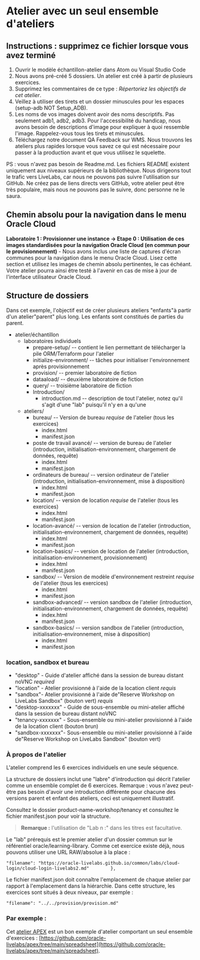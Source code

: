 # Atelier avec un seul ensemble d'ateliers

## Instructions : supprimez ce fichier lorsque vous avez terminé

1.  Ouvrir le modèle échantillon-atelier dans Atom ou Visual Studio Code
2.  Nous avons pré-créé 5 dossiers. Un atelier est créé à partir de plusieurs exercices.
3.  Supprimez les commentaires de ce type : _Répertoriez les objectifs de cet atelier_.
4.  Veillez à utiliser des tirets et un dossier minuscules pour les espaces (setup-adb NOT Setup\_ADB).
5.  Les noms de vos images doivent avoir des noms descriptifs. Pas seulement adb1, adb2, adb3. Pour l'accessibilité du handicap, nous avons besoin de descriptions d'image pour expliquer à quoi ressemble l'image. Rappelez-vous tous les tirets et minuscules.
6.  Téléchargez notre document QA Feedback sur WMS. Nous trouvons les ateliers plus rapides lorsque vous savez ce qui est nécessaire pour passer à la production avant et que vous utilisez le squelette.

PS : vous n'avez pas besoin de Readme.md. Les fichiers README existent uniquement aux niveaux supérieurs de la bibliothèque. Nous dirigeons tout le trafic vers LiveLabs, car nous ne pouvons pas suivre l'utilisation sur GitHub. Ne créez pas de liens directs vers GitHub, votre atelier peut être très populaire, mais nous ne pouvons pas le suivre, donc personne ne le saura.

## Chemin absolu pour la navigation dans le menu Oracle Cloud

**Laboratoire 1 : Provisionner une instance -> Etape 0 : Utilisation de ces images standardisées pour la navigation Oracle Cloud (en commun pour le provisionnement)** - Nous avons inclus une liste de captures d'écran communes pour la navigation dans le menu Oracle Cloud. Lisez cette section et utilisez les images de chemin absolu pertinentes, le cas échéant. Votre atelier pourra ainsi être testé à l'avenir en cas de mise à jour de l'interface utilisateur Oracle Cloud.

## Structure de dossiers

Dans cet exemple, l'objectif est de créer plusieurs ateliers "enfants"à partir d'un atelier"parent" plus long. Les enfants sont constitués de parties du parent.

*   atelier/échantillon
    *   laboratoires individuels
        *   prepare-setup/ -- contient le lien permettant de télécharger la pile ORM/Terraform pour l'atelier
        *   initialize-environment/ -- tâches pour initialiser l'environnement après provisionnement
        *   provision/ -- premier laboratoire de fiction
        *   dataaload/ -- deuxième laboratoire de fiction
        *   query/ -- troisième laboratoire de fiction
        *   Introduction/
            *   introduction.md -- description de tout l'atelier, notez qu'il s'agit d'une "lab" puisqu'il n'y en a qu'une
    *   ateliers/
        *   bureau/ -- Version de bureau _requise_ de l'atelier (tous les exercices)
            *   index.html
            *   manifest.json
        *   poste de travail avancé/ -- version de bureau de l'atelier (introduction, initialisation-environnement, chargement de données, requête)
            *   index.html
            *   manifest.json
        *   ordinateurs de bureau/ -- version ordinateur de l'atelier (introduction, initialisation-environnement, mise à disposition)
            *   index.html
            *   manifest.json
        *   location/ -- version de location _requise_ de l'atelier (tous les exercices)
            *   index.html
            *   manifest.json
        *   location-avancé/ -- version de location de l'atelier (introduction, initialisation-environnement, chargement de données, requête)
            *   index.html
            *   manifest.json
        *   location-basics/ -- version de location de l'atelier (introduction, initialisation-environnement, provisionnement)
            *   index.html
            *   manifest.json
        *   sandbox/ -- Version de modèle d'environnement restreint _requise_ de l'atelier (tous les exercices)
            *   index.html
            *   manifest.json
        *   sandbox-advanced/ -- version sandbox de l'atelier (introduction, initialisation-environnement, chargement de données, requête)
            *   index.html
            *   manifest.json
        *   sandbox-basics/ -- version sandbox de l'atelier (introduction, initialisation-environnement, mise à disposition)
            *   index.html
            *   manifest.json

### location, sandbox et bureau

*   "desktop" - Guide d'atelier affiché dans la session de bureau distant noVNC _required_
*   "location" - Atelier provisionné à l'aide de la location client _requis_
*   "sandbox"- Atelier provisionné à l'aide de"Reserve Workshop on LiveLabs Sandbox" (bouton vert) _requis_
*   "desktop-xxxxxxx" - Guide de sous-ensemble ou mini-atelier affiché dans la session de bureau distant noVNC
*   "tenancy-xxxxxxx" - Sous-ensemble ou mini-atelier provisionné à l'aide de la location client (bouton brun)
*   "sandbox-xxxxxxx"- Sous-ensemble ou mini-atelier provisionné à l'aide de"Reserve Workshop on LiveLabs Sandbox" (bouton vert)

### À propos de l'atelier

L'atelier comprend les 6 exercices individuels en une seule séquence.

La structure de dossiers inclut une "labre" d'introduction qui décrit l'atelier comme un ensemble complet de 6 exercices. Remarque : vous n'avez peut-être pas besoin d'avoir une introduction différente pour chacune des versions parent et enfant des ateliers, ceci est uniquement illustratif.

Consultez le dossier product-name-workshop/tenancy et consultez le fichier manifest.json pour voir la structure.

> **Remarque :** l'utilisation de "Lab n :" dans les titres est facultative.

Le "lab" prérequis est le premier atelier d'un dossier commun sur le référentiel oracle/learning-library. Comme cet exercice existe déjà, nous pouvons utiliser une URL RAW/absolue à la place :

    "filename": "https://oracle-livelabs.github.io/common/labs/cloud-login/cloud-login-livelabs2.md"        },
    

Le fichier manifest.json doit connaître l'emplacement de chaque atelier par rapport à l'emplacement dans la hiérarchie. Dans cette structure, les exercices sont situés à deux niveaux, par exemple :

    "filename": "../../provision/provision.md"
    

### Par exemple :

Cet [atelier APEX](https://oracle-livelabs.github.io/apex/spreadsheet/) est un bon exemple d'atelier comportant un seul ensemble d'exercices : [https://github.com/oracle-livelabs/apex/tree/main/spreadsheet](https://github.com/oracle-livelabs/apex/tree/main/spreadsheet).